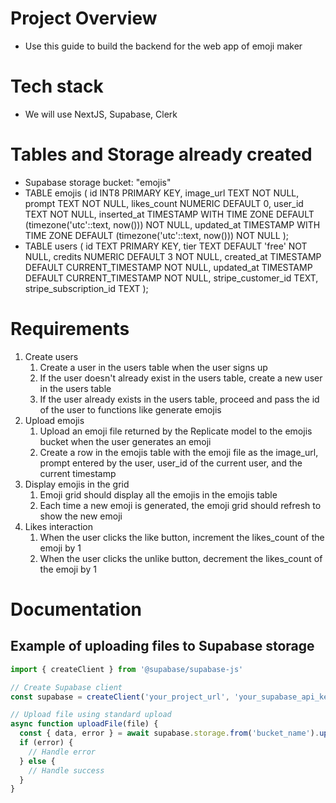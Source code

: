 # Project Overview
- Use this guide to build the backend for the web app of emoji maker

# Tech stack
- We will use NextJS, Supabase, Clerk

# Tables and Storage already created
- Supabase storage bucket: "emojis"
- TABLE emojis (
    id INT8 PRIMARY KEY,
    image_url TEXT NOT NULL,
    prompt TEXT NOT NULL,
    likes_count NUMERIC DEFAULT 0,
    user_id TEXT NOT NULL,
    inserted_at TIMESTAMP WITH TIME ZONE DEFAULT (timezone('utc'::text, now())) NOT NULL,
    updated_at TIMESTAMP WITH TIME ZONE DEFAULT (timezone('utc'::text, now())) NOT NULL
);
- TABLE users (
    id TEXT PRIMARY KEY,
    tier TEXT DEFAULT 'free' NOT NULL,
    credits NUMERIC DEFAULT 3 NOT NULL,
    created_at TIMESTAMP DEFAULT CURRENT_TIMESTAMP NOT NULL,
    updated_at TIMESTAMP DEFAULT CURRENT_TIMESTAMP NOT NULL,
    stripe_customer_id TEXT,
    stripe_subscription_id TEXT
);

# Requirements
1. Create users
    1. Create a user in the users table when the user signs up
    2. If the user doesn't already exist in the users table, create a new user in the users table
    3. If the user already exists in the users table, proceed and pass the id of the user to functions like generate emojis
2. Upload emojis
    1. Upload an emoji file returned by the Replicate model to the emojis bucket when the user generates an emoji
    2. Create a row in the emojis table with the emoji file as the image_url, prompt entered by the user, user_id of the current user, and the current timestamp
3. Display emojis in the grid
    1. Emoji grid should display all the emojis in the emojis table
    2. Each time a new emoji is generated, the emoji grid should refresh to show the new emoji
3. Likes interaction
    1. When the user clicks the like button, increment the likes_count of the emoji by 1
    2. When the user clicks the unlike button, decrement the likes_count of the emoji by 1

# Documentation
## Example of uploading files to Supabase storage

```javascript
import { createClient } from '@supabase/supabase-js'

// Create Supabase client
const supabase = createClient('your_project_url', 'your_supabase_api_key')

// Upload file using standard upload
async function uploadFile(file) {
  const { data, error } = await supabase.storage.from('bucket_name').upload('file_path', file)
  if (error) {
    // Handle error
  } else {
    // Handle success
  }
}
```